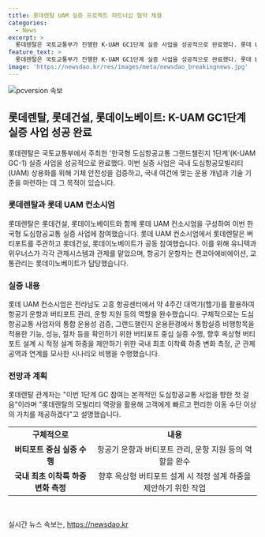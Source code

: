 ```yaml
---
title: 롯데렌탈 UAM 실증 프로젝트 파트너십 협약 체결
categories:
  - News
excerpt: >
  롯데렌탈은 국토교통부가 진행한 K-UAM GC1단계 실증 사업을 성공적으로 완료했다. 롯데 UAM 컨소시엄은 버티포트를 주관하고, 유니텍과 위우너스가 관제시스템을 맡았다. 5월 27일부터 4주간 대역기를 활용한 역할 수행으로, 버티포트 중심 실증 수행 및 관제공역과의 시나리오 비행 수행 등을 완료했다. 이로써 도심항공교통 사업에 대한 첫 걸음을 내딛었으며, 모빌리티 역량을 활용하여 빠르고 편리한 이동 수단을 제공할 예정이다.
feature_text: >
  롯데렌탈은 국토교통부가 진행한 K-UAM GC1단계 실증 사업을 성공적으로 완료했다. 롯데 UAM 컨소시엄은 버티포트를 주관하고, 유니텍과 위우너스가 관제시스템을 맡았다. 5월 27일부터 4주간 대역기를 활용한 역할 수행으로, 버티포트 중심 실증 수행 및 관제공역과의 시나리오 비행 수행 등을 완료했다. 이로써 도심항공교통 사업에 대한 첫 걸음을 내딛었으며, 모빌리티 역량을 활용하여 빠르고 편리한 이동 수단을 제공할 예정이다.
image: 'https://newsdao.kr/res/images/meta/newsdao_breakingnews.jpg'
---
```


<p><img src="https://newsdao.kr/res/images/meta/newsdao_breakingnews.jpg" alt="pcversion 속보" /></p>

<h2 data-ke-size="size26">롯데렌탈, 롯데건설, 롯데이노베이트: K-UAM GC1단계 실증 사업 성공 완료</h2>

<p data-ke-size="size16">롯데렌탈은 국토교통부에서 주최한 '한국형 도심항공교통 그랜드챌린지 1단계'(K-UAM GC-1) 실증 사업을 성공적으로 완료했다. 이번 실증 사업은 국내 도심항공모빌리티(UAM) 상용화를 위해 기체 안전성을 검증하고, 국내 여건에 맞는 운용 개념과 기술 기준을 마련하는 데 그 목적이 있습니다.</p>

<h3>롯데렌탈과 롯데 UAM 컨소시엄</h3>

<p data-ke-size="size16">롯데렌탈은 롯데건설, 롯데이노베이트와 함께 롯데 UAM 컨소시엄을 구성하여 이번 한국형 도심항공교통 실증 사업에 참여했습니다. 롯데 UAM 컨소시엄에서 롯데렌탈은 버티포트를 주관하고 롯데건설, 롯데이노베이트가 공동 참여했습니다. 이를 위해 유니텍과 위우너스가 각각 관제시스템과 관제를 맡았으며, 항공기 운항자는 켄코아에비에이션, 교통관리는 롯데이노베이트가 담당했습니다.</p>

<h3>실증 내용</h3>

<p data-ke-size="size16">롯데 UAM 컨소시엄은 전라남도 고흥 항공센터에서 약 4주간 대역기(헬기)를 활용하여 항공기 운항과 버티포트 관리, 운항 지원 등의 역할을 완수했습니다. 구체적으로는 도심항공교통 사업자의 통합 운용성 검증, 그랜드챌린지 운용환경에서 통합실증 비행항목을 적용한 기능, 성능, 절차 등을 확인하기 위한 버티포트 중심 실증 수행, 향후 옥상형 버티포트 설계 시 적정 설계 하중을 제안하기 위한 국내 최초 이착륙 하중 변화 측정, 군 관제공역과 연계를 모사한 시나리오 비행을 수행했습니다. </p>

<h3>전망과 계획</h3>

<p data-ke-size="size16">롯데렌탈 관계자는 "이번 1단계 GC 참여는 본격적인 도심항공교통 사업을 향한 첫 걸음"이라며 "롯데렌탈의 모빌리티 역량을 활용해 고객에게 빠르고 편리한 이동 수단 이상의 가치를 제공하겠다"고 설명했습니다.</p>

<table>
    <tr>
        <td style="text-align: center; height: 17px;"><b>구체적으로</b></td>
        <td style="text-align: center; height: 17px;"><b>내용</b></td>
    </tr>
    <tr>
        <td style="text-align: center; height: 17px;"><b>버티포트 중심 실증 수행</b></td>
        <td style="text-align: center; height: 17px;">항공기 운항과 버티포트 관리, 운항 지원 등의 역할을 완수</td>
    </tr>
    <tr>
        <td style="text-align: center; height: 17px;"><b>국내 최초 이착륙 하중 변화 측정</b></td>
        <td style="text-align: center; height: 17px;">향후 옥상형 버티포트 설계 시 적정 설계 하중을 제안하기 위한 작업</td>
    </tr>
</table>

<p data-ke-size="size16">&nbsp;</p>
실시간 뉴스 속보는, <a href="https://newsdao.kr" rel="dofollow">https://newsdao.kr</a>


